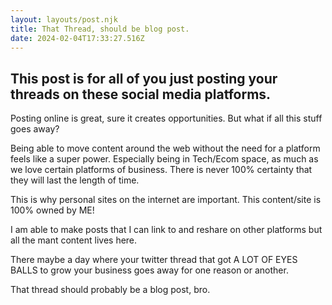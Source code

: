 ```yaml
---
layout: layouts/post.njk
title: That Thread, should be blog post.
date: 2024-02-04T17:33:27.516Z
---
```

## This post is for all of you just posting your threads on these social media platforms. 

Posting online is great, sure it creates opportunities. But what if all this stuff goes away? 

Being able to move content around the web without the need for a platform feels like a super power. Especially being in Tech/Ecom space, as much as we love certain platforms of business. There is never 100% certainty that they will last the length of time. 

This is why personal sites on the internet are important. This content/site is 100% owned by ME! 

I am able to make posts that I can link to and reshare on other platforms but all the mant content lives here. 

There maybe a day where your twitter thread that got A LOT OF EYES BALLS to grow your business goes away for one reason or another. 


That thread should probably be a blog post, bro. 
